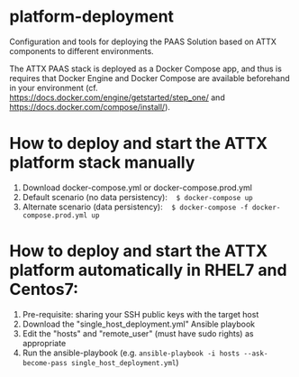 # platform-deployment
Configuration and tools for deploying the PAAS Solution based on ATTX components to different environments.

The ATTX PAAS stack is deployed as a Docker Compose app, and thus is requires that Docker Engine and Docker Compose are available beforehand in your environment (cf. https://docs.docker.com/engine/getstarted/step_one/ and https://docs.docker.com/compose/install/).

# How to deploy and start the ATTX platform stack manually
1. Download docker-compose.yml or docker-compose.prod.yml
2. Default scenario (no data persistency):
    `$ docker-compose up`
3. Alternate scenario (data persistency):
    `$ docker-compose -f docker-compose.prod.yml up`

# How to deploy and start the ATTX platform automatically in RHEL7 and Centos7:
1. Pre-requisite: sharing your SSH public keys with the target host
2. Download the "single_host_deployment.yml" Ansible playbook
3. Edit the "hosts" and "remote_user" (must have sudo rights) as appropriate
4. Run the ansible-playbook (e.g. `ansible-playbook -i hosts --ask-become-pass single_host_deployment.yml`)
